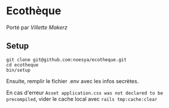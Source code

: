 # Ecothèque

Porté par *Villette Makerz*

## Setup

```
git clone git@github.com:noesya/ecotheque.git
cd ecotheque
bin/setup
```

Ensuite, remplir le fichier .env avec les infos secrètes.


En cas d'erreur `Asset application.css was not declared to be precompiled`, vider le cache local avec `rails tmp:cache:clear`